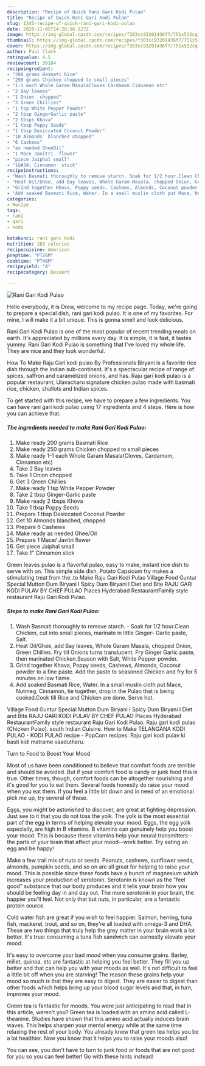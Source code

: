 ```yaml
---
description: "Recipe of Quick Rani Gari Kodi Pulao"
title: "Recipe of Quick Rani Gari Kodi Pulao"
slug: 1245-recipe-of-quick-rani-gari-kodi-pulao
date: 2020-11-05T14:28:56.627Z
image: https://img-global.cpcdn.com/recipes/f303cc93201436f7/751x532cq70/rani-gari-kodi-pulao-recipe-main-photo.jpg
thumbnail: https://img-global.cpcdn.com/recipes/f303cc93201436f7/751x532cq70/rani-gari-kodi-pulao-recipe-main-photo.jpg
cover: https://img-global.cpcdn.com/recipes/f303cc93201436f7/751x532cq70/rani-gari-kodi-pulao-recipe-main-photo.jpg
author: Paul Clark
ratingvalue: 4.5
reviewcount: 30184
recipeingredient:
- "200 grams Basmati Rice"
- "250 grams Chicken chopped to small pieces"
- "1-1 each Whole Garam MasalaCloves Cardamom Cinnamon etc"
- "2 Bay leaves"
- "1 Onion  chopped"
- "3 Green Chillies"
- "1 tsp White Pepper Powder"
- "2 tbsp GingerGarlic paste"
- "2 tbsps Khova"
- "1 tbsp Poppy Seeds"
- "1 tbsp Desiccated Coconut Powder"
- "10 Almonds  blanched chopped"
- "6 Cashews"
- "as needed GheeOil"
- "1 Mace Javitri  flower"
- "piece Jaiphal small"
- "1&#34; Cinnamon  stick"
recipeinstructions:
- "Wash Basmati thoroughly to remove starch. Soak for 1/2 hour.Clean Chicken, cut into small pieces, marinate in little Ginger- Garlic paste, Salt."
- "Heat Oil/Ghee, add Bay leaves, Whole Garam Masala, chopped Onion, Green Chillies. Fry till Onions turns translucent. Fry Ginger Garlic paste, then marinated Chicken.Season with Salt, White Pepper powder."
- "Grind together Khova, Poppy seeds, Cashews, Almonds, Coconut powder to a fine paste. Add the paste to seasoned Chicken and fry for 5 minutes on low flame."
- "Add soaked Basmati Rice, Water. In a small muslin cloth put Mace, Nutmeg, Cinnamon, tie together, drop in the Pulao that is being cooked.Cook till Rice and Chicken are done. Serve hot."
categories:
- Recipe
tags:
- rani
- gari
- kodi

katakunci: rani gari kodi 
nutrition: 283 calories
recipecuisine: American
preptime: "PT26M"
cooktime: "PT46M"
recipeyield: "4"
recipecategory: Dessert

---
```



![Rani Gari Kodi Pulao](https://img-global.cpcdn.com/recipes/f303cc93201436f7/751x532cq70/rani-gari-kodi-pulao-recipe-main-photo.jpg)

Hello everybody, it is Drew, welcome to my recipe page. Today, we're going to prepare a special dish, rani gari kodi pulao. It is one of my favorites. For mine, I will make it a bit unique. This is gonna smell and look delicious.

Rani Gari Kodi Pulao is one of the most popular of recent trending meals on earth. It's appreciated by millions every day. It is simple, it is fast, it tastes yummy. Rani Gari Kodi Pulao is something that I've loved my whole life. They are nice and they look wonderful.

How To Make Raju Gari kodi pulao By Professionals Biryani is a favorite rice dish through the Indian sub-continent. It&#39;s a spectacular recipe of range of spices, saffron and caramelized onions, and has. Raju gari kodi pulao is a popular restaurant, Ulavacharu signature chicken pulao made with basmati rice, chicken, shallots and Indian spices.


To get started with this recipe, we have to prepare a few ingredients. You can have rani gari kodi pulao using 17 ingredients and 4 steps. Here is how you can achieve that.

<!--inarticleads1-->

##### The ingredients needed to make Rani Gari Kodi Pulao:

1. Make ready 200 grams Basmati Rice
1. Make ready 250 grams Chicken chopped to small pieces
1. Make ready 1-1 each Whole Garam Masala(Cloves, Cardamom, Cinnamon etc)
1. Take 2 Bay leaves
1. Take 1 Onion  chopped
1. Get 3 Green Chillies
1. Make ready 1 tsp White Pepper Powder
1. Take 2 tbsp Ginger-Garlic paste
1. Make ready 2 tbsps Khova
1. Take 1 tbsp Poppy Seeds
1. Prepare 1 tbsp Desiccated Coconut Powder
1. Get 10 Almonds  blanched, chopped
1. Prepare 6 Cashews
1. Make ready as needed Ghee/Oil
1. Prepare 1 Mace/ Javitri  flower
1. Get piece Jaiphal small
1. Take 1&#34; Cinnamon  stick


Green leaves pulao is a flavorful pulao, easy to make, instant rice dish to serve with on. This simple side dish, Potato Capsicum fry makes a stimulating treat from the..to Make Raju Gari Kodi Pulao Village Food Guntur Special Mutton Dum Biryani I Spicy Dum Biryani I Diet and Bite RAJU GARI KODI PULAV BY CHEF PULAO Places Hyderabad RestaurantFamily style restaurant Raju Gari Kodi Pulao. 

<!--inarticleads2-->

##### Steps to make Rani Gari Kodi Pulao:

1. Wash Basmati thoroughly to remove starch. - Soak for 1/2 hour.Clean Chicken, cut into small pieces, marinate in little Ginger- Garlic paste, Salt.
1. Heat Oil/Ghee, add Bay leaves, Whole Garam Masala, chopped Onion, Green Chillies. Fry till Onions turns translucent. Fry Ginger Garlic paste, then marinated Chicken.Season with Salt, White Pepper powder.
1. Grind together Khova, Poppy seeds, Cashews, Almonds, Coconut powder to a fine paste. Add the paste to seasoned Chicken and fry for 5 minutes on low flame.
1. Add soaked Basmati Rice, Water. In a small muslin cloth put Mace, Nutmeg, Cinnamon, tie together, drop in the Pulao that is being cooked.Cook till Rice and Chicken are done. Serve hot.


Village Food Guntur Special Mutton Dum Biryani I Spicy Dum Biryani I Diet and Bite RAJU GARI KODI PULAV BY CHEF PULAO Places Hyderabad RestaurantFamily style restaurant Raju Gari Kodi Pulao. Raju gari kodi pulao (Chicken Pulao). south Indian Cuisine. How to Make TELANGANA KODI PULAO - KODI PULAO recipe - PopCorn recipes. Raju gari kodi pulav ki basti kidi matrame vaadutharu. 

Turn to Food to Boost Your Mood


Most of us have been conditioned to believe that comfort foods are terrible and should be avoided. But if your comfort food is candy or junk food this is true. Other times, though, comfort foods can be altogether nourishing and it's good for you to eat them. Several foods honestly do raise your mood when you eat them. If you feel a little bit down and in need of an emotional pick me up, try several of these.

Eggs, you might be astonished to discover, are great at fighting depression. Just see to it that you do not toss the yolk. The yolk is the most essential part of the egg in terms of helping elevate your mood. Eggs, the egg yolk especially, are high in B vitamins. B vitamins can genuinely help you boost your mood. This is because these vitamins help your neural transmitters--the parts of your brain that affect your mood--work better. Try eating an egg and be happy!

Make a few trail mix of nuts or seeds. Peanuts, cashews, sunflower seeds, almonds, pumpkin seeds, and so on are all great for helping to raise your mood. This is possible since these foods have a bunch of magnesium which increases your production of serotonin. Serotonin is known as the "feel good" substance that our body produces and it tells your brain how you should be feeling day in and day out. The more serotonin in your brain, the happier you'll feel. Not only that but nuts, in particular, are a fantastic protein source.

Cold water fish are great if you wish to feel happier. Salmon, herring, tuna fish, mackerel, trout, and so on, they're all loaded with omega-3 and DHA. These are two things that truly help the grey matter in your brain work a lot better. It's true: consuming a tuna fish sandwich can earnestly elevate your mood. 

It's easy to overcome your bad mood when you consume grains. Barley, millet, quinoa, etc are fantastic at helping you feel better. They fill you up better and that can help you with your moods as well. It's not difficult to feel a little bit off when you are starving! The reason these grains help your mood so much is that they are easy to digest. They are easier to digest than other foods which helps bring up your blood sugar levels and that, in turn, improves your mood.

Green tea is fantastic for moods. You were just anticipating to read that in this article, weren't you? Green tea is loaded with an amino acid called L-theanine. Studies have shown that this amino acid actually induces brain waves. This helps sharpen your mental energy while at the same time relaxing the rest of your body. You already knew that green tea helps you be a lot healthier. Now you know that it helps you to raise your moods also!

You can see, you don't have to turn to junk food or foods that are not good for you so you can feel better! Go  with  these hints  instead!

